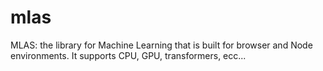 # mlas
MLAS: the library for Machine Learning that is built for browser and Node environments. It supports CPU, GPU, transformers, ecc...
